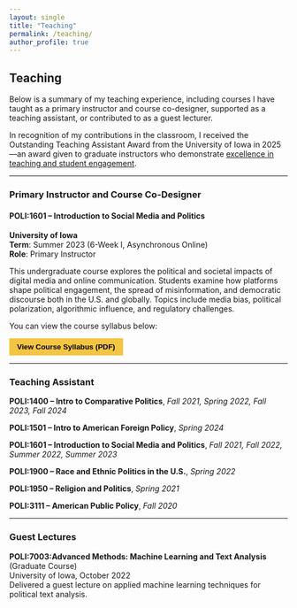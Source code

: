 ```yaml
---
layout: single
title: "Teaching"
permalink: /teaching/
author_profile: true
---
```


## Teaching

Below is a summary of my teaching experience, including courses I have taught as a primary instructor and course co-designer, supported as a teaching assistant, or contributed to as a guest lecturer.

In recognition of my contributions in the classroom, I received the Outstanding Teaching Assistant Award from the University of Iowa in 2025—an award given to graduate instructors who demonstrate [excellence in teaching and student engagement](https://cot.org.uiowa.edu/teaching-awards/outstanding-teaching-assistant-awards#accordion-item-326-0).

---

### Primary Instructor and Course Co-Designer

#### POLI:1601 – Introduction to Social Media and Politics  
**University of Iowa**  
**Term**: Summer 2023 (6-Week I, Asynchronous Online)  
**Role**: Primary Instructor  

This undergraduate course explores the political and societal impacts of digital media and online communication. Students examine how platforms shape political engagement, the spread of misinformation, and democratic discourse both in the U.S. and globally. Topics include media bias, political polarization, algorithmic influence, and regulatory challenges.

You can view the course syllabus below:

<a href="/POLI_1601_Summer2023.pdf" target="_blank">
  <button style="background-color:#f4c542; border:none; padding:8px 14px; font-weight:bold; cursor:pointer;">
    View Course Syllabus (PDF)
  </button>
</a>

---

### Teaching Assistant

**POLI:1400 – Intro to Comparative Politics**, _Fall 2021, Spring 2022, Fall 2023, Fall 2024_

**POLI:1501 – Intro to American Foreign Policy**, _Spring 2024_

**POLI:1601 – Introduction to Social Media and Politics**, _Fall 2021, Fall 2022, Summer 2022, Summer 2023_

**POLI:1900 – Race and Ethnic Politics in the U.S.**, _Spring 2022_

**POLI:1950 – Religion and Politics**, _Spring 2021_

**POLI:3111 – American Public Policy**, _Fall 2020_

---

### Guest Lectures

**POLI:7003:Advanced Methods: Machine Learning and Text Analysis** (Graduate Course)  
University of Iowa, October 2022  
Delivered a guest lecture on applied machine learning techniques for political text analysis.
